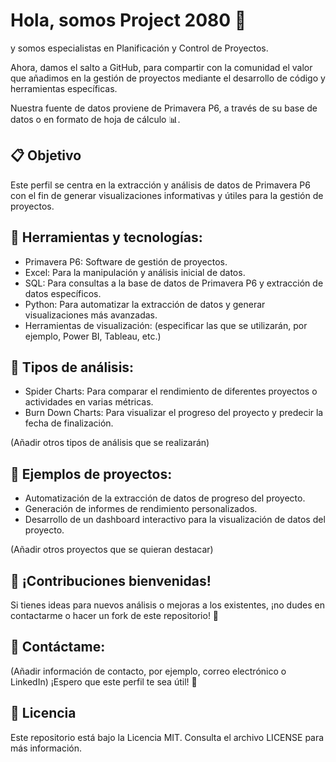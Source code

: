 # Hola, somos Project 2080 👋

y somos especialistas en Planificación y Control de Proyectos.

Ahora, damos el salto a GitHub, para compartir con la comunidad el valor que añadimos en la gestión de proyectos mediante el desarrollo de código y herramientas  específicas.

Nuestra fuente de datos proviene de Primavera P6, a través de su base de datos o en formato de hoja de cálculo 📊.

## 📋 Objetivo

Este perfil se centra en la extracción y análisis de datos de Primavera P6 con el fin de generar visualizaciones informativas y útiles para la gestión de proyectos.

## 🧰 Herramientas y tecnologías:

- Primavera P6: Software de gestión de proyectos.
- Excel: Para la manipulación y análisis inicial de datos.
- SQL: Para consultas a la base de datos de Primavera P6 y extracción de datos específicos.
- Python: Para automatizar la extracción de datos y generar visualizaciones más avanzadas.
- Herramientas de visualización: (especificar las que se utilizarán, por ejemplo, Power BI, Tableau, etc.)

## 📌 Tipos de análisis:

- Spider Charts: Para comparar el rendimiento de diferentes proyectos o actividades en varias métricas.
- Burn Down Charts: Para visualizar el progreso del proyecto y predecir la fecha de finalización.

(Añadir otros tipos de análisis que se realizarán)

## 🚀 Ejemplos de proyectos:

- Automatización de la extracción de datos de progreso del proyecto.
- Generación de informes de rendimiento personalizados.
- Desarrollo de un dashboard interactivo para la visualización de datos del proyecto.

(Añadir otros proyectos que se quieran destacar)

## 🤝 ¡Contribuciones bienvenidas!

Si tienes ideas para nuevos análisis o mejoras a los existentes, ¡no dudes en contactarme o hacer un fork de este repositorio! 🤝

## 📧 Contáctame:

(Añadir información de contacto, por ejemplo, correo electrónico o LinkedIn)
¡Espero que este perfil te sea útil! 🚀

## 📝 Licencia

Este repositorio está bajo la Licencia MIT. Consulta el archivo LICENSE para más información.

<!--
**project2080/project2080** is a ✨ _special_ ✨ repository because its `README.md` (this file) appears on your GitHub profile.

Here are some ideas to get you started:

- 🔭 I’m currently working on ...
- 🌱 I’m currently learning ...
- 👯 I’m looking to collaborate on ...
- 🤔 I’m looking for help with ...
- 💬 Ask me about ...
- 📫 How to reach me: ...
- 😄 Pronouns: ...
- ⚡ Fun fact: ...
-->
